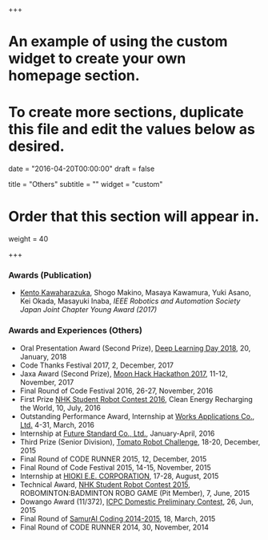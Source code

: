 +++
# An example of using the custom widget to create your own homepage section.
# To create more sections, duplicate this file and edit the values below as desired.

date = "2016-04-20T00:00:00"
draft = false

title = "Others"
subtitle = ""
widget = "custom"

# Order that this section will appear in.
weight = 40

+++

### Awards (Publication)
- <u>Kento Kawaharazuka</u>, Shogo Makino, Masaya Kawamura, Yuki Asano, Kei Okada, Masayuki Inaba, *IEEE Robotics and Automation Society Japan Joint Chapter Young Award (2017)*

### Awards and Experiences (Others)
- Oral Presentation Award (Second Prize), [Deep Learning Day 2018](http://deeplearning.jp/deeplearningday2018/), 20, January, 2018
- Code Thanks Festival 2017, 2, December, 2017
- Jaxa Award (Second Prize), [Moon Hack Hackathon 2017](http://moonhack.jp.klab.com/), 11-12, November, 2017
- Final Round of Code Festival 2016, 26-27, November, 2016
- First Prize [NHK Student Robot Contest 2016](http://www.official-robocon.com/gakusei/about/history/twentyfive/), Clean Energy Recharging the World, 10, July, 2016
- Outstanding Performance Award, Internship at [Works Applications Co., Ltd.](http://www.worksap.com/) 4-31, March, 2016
- Internship at [Future Standard Co., Ltd.](http://www.futurestandard.co.jp/about/), January-April, 2016
- Third Prize (Senior Division), [Tomato Robot Challenge](http://www.lsse.kyutech.ac.jp/~sociorobo/ja/tomato-robot2015), 18-20, December, 2015
- Final Round of CODE RUNNER 2015, 12, December, 2015
- Final Round of Code Festival 2015, 14-15, November, 2015
- Internship at [HIOKI E.E. CORPORATION](https://www.hioki.com/en/), 17-28, August, 2015
- Technical Award, [NHK Student Robot Contest 2015](http://www.official-robocon.com/gakusei/about/history/twenty-fourth/), ROBOMINTON:BADMINTON ROBO GAME (Pit Member), 7, June, 2015
- Dowango Award (11/372), [ICPC Domestic Preliminary Contest](https://icpc.iisf.or.jp/2015-tsukuba/domestic/?lang=en), 26, Jun, 2015
- Final Round of [SamurAI Coding 2014-2015](http://www.ipsj.or.jp/event/samuraicoding/2014-15/index.html), 18, March, 2015
- Final Round of CODE RUNNER 2014, 30, November, 2014
